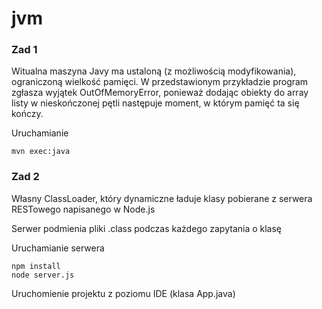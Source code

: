 # jvm
### Zad 1
Witualna maszyna Javy ma ustaloną (z możliwością modyfikowania), ograniczoną wielkość pamięci. W przedstawionym przykładzie program zgłasza wyjątek OutOfMemoryError, ponieważ dodając obiekty do array listy w nieskończonej pętli następuje moment, w którym pamięć ta się kończy.

Uruchamianie
```
mvn exec:java
```

### Zad 2
Własny ClassLoader, który dynamiczne ładuje klasy pobierane z serwera RESTowego napisanego w Node.js

Serwer podmienia pliki .class podczas każdego zapytania o klasę 

Uruchamianie serwera
```
npm install
node server.js
```
Uruchomienie projektu z poziomu IDE (klasa App.java)
